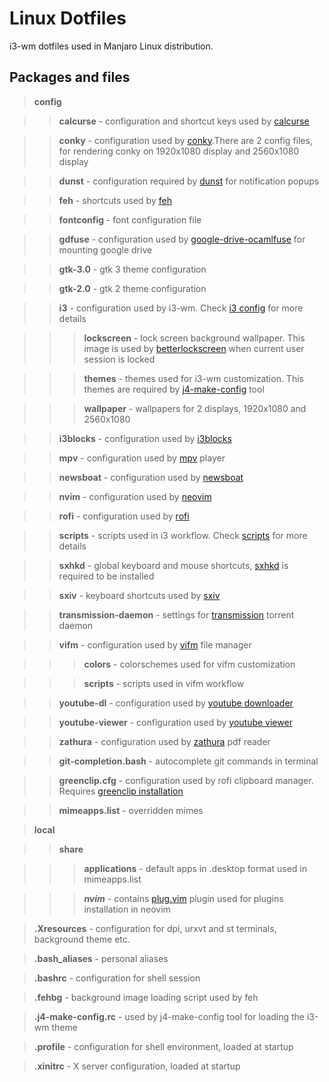 # Linux Dotfiles

i3-wm dotfiles used in Manjaro Linux distribution.

## Packages and files

> <b>config</b>

>> <b>calcurse</b> - configuration and shortcut keys used by [calcurse](https://calcurse.org/)

>> <b>conky</b> - configuration used by [conky](https://github.com/brndnmtthws/conky).There are 2 config files, for rendering conky on 1920x1080 display and 2560x1080 display

>> <b>dunst</b> - configuration required by [dunst](https://dunst-project.org/) for notification popups

>> <b>feh</b> - shortcuts used by [feh](https://feh.finalrewind.org/)

>> <b>fontconfig</b> - font configuration file

>> <b>gdfuse</b> - configuration used by [google-drive-ocamlfuse](https://github.com/astrada/google-drive-ocamlfuse) for mounting google drive

>> <b>gtk-3.0</b> - gtk 3 theme configuration

>> <b>gtk-2.0</b> - gtk 2 theme configuration

>> <b>i3</b> - configuration used by i3-wm. Check [i3 config](.config/i3/README.md) for more details

>>> <b>lockscreen</b> - lock screen background wallpaper. This image is used by [betterlockscreen](https://github.com/pavanjadhaw/betterlockscreen) when current user session is locked

>>> <b>themes</b> - themes used for i3-wm customization. This themes are required by [j4-make-config](https://github.com/okraits/j4-make-config) tool

>>> <b>wallpaper</b> - wallpapers for 2 displays, 1920x1080 and 2560x1080

>> <b>i3blocks</b> - configuration used by [i3blocks](https://github.com/Airblader/i3blocks-gaps)

>> <b>mpv</b> - configuration used by [mpv](https://mpv.io/) player

>> <b>newsboat</b> - configuration used by [newsboat](https://newsboat.org/)

>> <b>nvim</b> - configuration used by [neovim](https://neovim.io/)

>> <b>rofi</b> - configuration used by [rofi](https://github.com/davatorium/rofi)

>> <b>scripts</b> - scripts used in i3 workflow. Check [scripts](.config/scripts/README.md) for more details

>> <b>sxhkd</b> - global keyboard and mouse shortcuts, [sxhkd](https://github.com/baskerville/sxhkd) is required to be installed

>> <b>sxiv</b> - keyboard shortcuts used by [sxiv](https://github.com/muennich/sxiv)

>> <b>transmission-daemon</b> - settings for [transmission](https://transmissionbt.com/) torrent daemon

>> <b>vifm</b> - configuration used by [vifm](https://vifm.info/) file manager

>>> <b>colors</b> - colorschemes used for vifm customization

>>> <b>scripts</b> - scripts used in vifm workflow

>> <b>youtube-dl</b> - configuration used by [youtube downloader](https://github.com/ytdl-org/youtube-dl)

>> <b>youtube-viewer</b> - configuration used by [youtube viewer](https://github.com/trizen/youtube-viewer)

>> <b>zathura</b> - configuration used by [zathura](https://wiki.archlinux.org/index.php/Zathura) pdf reader

>> <b>git-completion.bash</b> - autocomplete git commands in terminal

>> <b>greenclip.cfg</b> - configuration used by rofi clipboard manager. Requires [greenclip installation](https://github.com/erebe/greenclip)

>> <b>mimeapps.list</b> - overridden mimes

> <b>local</b>

>> <b>share</b>

>>> <b>applications</b> - default apps in .desktop format used in mimeapps.list

>>> <b>_nvim</b>_ - contains [plug.vim](https://github.com/junegunn/vim-plug) plugin used for plugins installation in neovim

> <b>.Xresources</b> - configuration for dpi, urxvt and st terminals, background theme etc.

> <b>.bash\_aliases</b> - personal aliases

> <b>.bashrc</b> - configuration for shell session

> <b>.fehbg</b> - background image loading script used by feh

> <b>.j4-make-config.rc</b> - used by j4-make-config tool for loading the i3-wm theme

> <b>.profile</b> - configuration for shell environment, loaded at startup

> <b>.xinitrc</b> - X server configuration, loaded at startup
